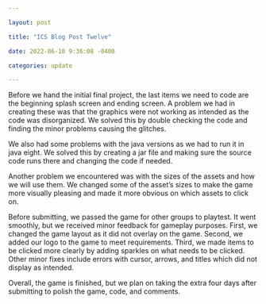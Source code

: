 ```yaml
---

layout: post

title: "ICS Blog Post Twelve"

date: 2022-06-10 9:36:08 -0400

categories: update

---
```


Before we hand the initial final project, the last items we need to code are the beginning splash screen and ending screen. A problem we had in creating these was that the graphics were not working as intended as the code was disorganized. We solved this by double checking the code and finding the minor problems causing the glitches.

We also had some problems with the java versions as we had to run it in java eight. We solved this by creating a jar file and making sure the source code runs there and changing the code if needed. 
	
Another problem we encountered was with the sizes of the assets and how we will use them. We changed some of the asset’s sizes to make the game more visually pleasing and made it more obvious on which assets to click on.
	
Before submitting, we passed the game for other groups to playtest. It went smoothly, but we received minor feedback for gameplay purposes. First, we changed the game layout as it did not overlay on the game. Second, we added our logo to the game to meet requirements. Third, we made items to be clicked more clearly by adding sparkles on what needs to be clicked. Other minor fixes include errors with cursor, arrows, and titles which did not display as intended. 

Overall, the game is finished, but we plan on taking the extra four days after submitting to polish the game, code, and comments. 

